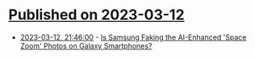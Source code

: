 # [Published on 2023-03-12](index.md)

* [2023-03-12, 21:46:00](https://mobile.slashdot.org/story/23/03/12/2048242/is-samsung-faking-the-ai-enhanced-space-zoom-photos-on-galaxy-smartphones?utm_source=rss1.0mainlinkanon&utm_medium=feed) - [Is Samsung Faking the AI-Enhanced 'Space Zoom' Photos on Galaxy Smartphones?](https://mobile.slashdot.org/story/23/03/12/2048242/is-samsung-faking-the-ai-enhanced-space-zoom-photos-on-galaxy-smartphones?utm_source=rss1.0mainlinkanon&utm_medium=feed)
